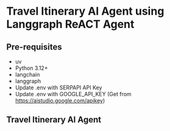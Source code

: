 # Travel Itinerary AI Agent using Langgraph ReACT Agent

## Pre-requisites
- uv
- Python 3.12+
- langchain
- langgraph
- Update .env with SERPAPI API Key
- Update .env with GOOGLE_API_KEY (Get from https://aistudio.google.com/apikey)

## Travel Itinerary AI Agent

